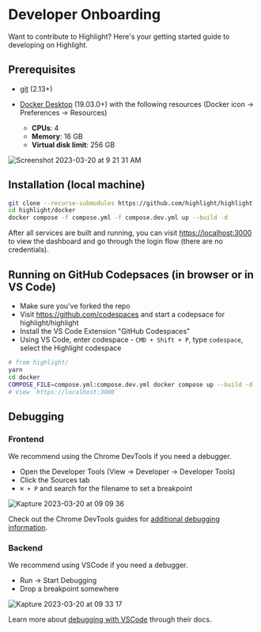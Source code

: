 # Developer Onboarding

Want to contribute to Highlight? Here's your getting started guide to developing on Highlight.

## Prerequisites

* [git](https://git-scm.com/downloads) (2.13+)
* [Docker Desktop](https://www.docker.com/products/docker-desktop/) (19.03.0+) with the following resources (Docker icon -> Preferences -> Resources)

  * **CPUs**: 4
  * **Memory**: 16 GB
  * **Virtual disk limit**: 256 GB

![Screenshot 2023-03-20 at 9 21 31 AM](https://user-images.githubusercontent.com/58678/226386832-c398a37a-8ef1-4327-bd54-de4d7e7d4aa2.png)

## Installation (local machine)

```bash
git clone --recurse-submodules https://github.com/highlight/highlight
cd highlight/docker
docker compose -f compose.yml -f compose.dev.yml up --build -d
```

After all services are built and running, you can visit [https://localhost:3000](https://localhost:3000) to view the dashboard and go through the login flow (there are no credentials).

## Running on GitHub Codepsaces (in browser or in VS Code)
* Make sure you've forked the repo
* Visit https://github.com/codespaces and start a codepsace for highlight/highlight
* Install the VS Code Extension "GitHub Codespaces"
* Using VS Code, enter codespace - `CMD + Shift + P`, type `codespace`, select the Highlight codespace
```bash
# from highlight/
yarn
cd docker
COMPOSE_FILE=compose.yml:compose.dev.yml docker compose up --build -d
# View `https://localhost:3000`
```

## Debugging

### Frontend

We recommend using the Chrome DevTools if you need a debugger.

* Open the Developer Tools (View -> Developer -> Developer Tools)
* Click the Sources tab
* `⌘ + P` and search for the filename to set a breakpoint

![Kapture 2023-03-20 at 09 09 36](https://user-images.githubusercontent.com/58678/226383772-52c28ff4-f1f7-4756-8c2a-7ba89d99d036.gif)

Check out the Chrome DevTools guides for [additional debugging information](https://developer.chrome.com/docs/devtools/javascript/).
### Backend

We recommend using VSCode if you need a debugger.

* Run -> Start Debugging
* Drop a breakpoint somewhere

![Kapture 2023-03-20 at 09 33 17](https://user-images.githubusercontent.com/58678/226390040-417ab200-22a5-47d8-8b29-f56b1141817a.gif)


Learn more about [debugging with VSCode](https://code.visualstudio.com/docs/editor/debugging#_debug-actions) through their docs.